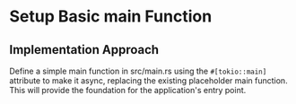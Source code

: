 # Setup Basic main Function

## Implementation Approach
Define a simple main function in src/main.rs using the `#[tokio::main]` attribute to make it async, replacing the existing placeholder main function. This will provide the foundation for the application's entry point.